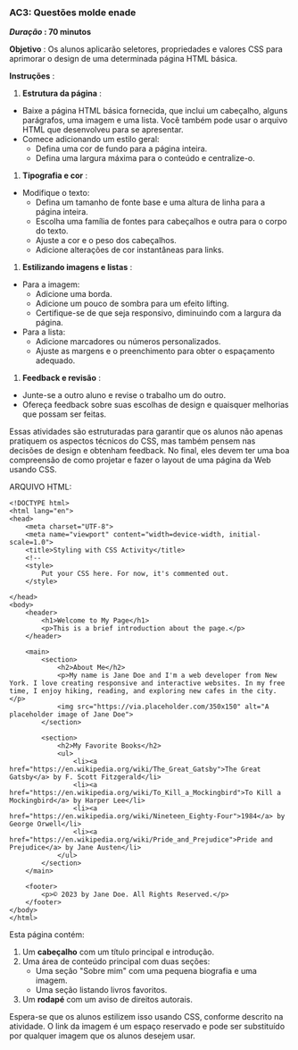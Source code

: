 ### **AC3: Questões molde enade**

***Duração* : 70 minutos**

**Objetivo** : Os alunos aplicarão seletores, propriedades e valores CSS para aprimorar o design de uma determinada página HTML básica.

 **Instruções** :

1. **Estrutura da página** :

* Baixe a página HTML básica fornecida, que inclui um cabeçalho, alguns parágrafos, uma imagem e uma lista. Você também pode usar o arquivo HTML que desenvolveu para se apresentar.
* Comece adicionando um estilo geral:
  * Defina uma cor de fundo para a página inteira.
  * Defina uma largura máxima para o conteúdo e centralize-o.

1. **Tipografia e cor** :

* Modifique o texto:
  * Defina um tamanho de fonte base e uma altura de linha para a página inteira.
  * Escolha uma família de fontes para cabeçalhos e outra para o corpo do texto.
  * Ajuste a cor e o peso dos cabeçalhos.
  * Adicione alterações de cor instantâneas para links.

1. **Estilizando imagens e listas** :

* Para a imagem:
  * Adicione uma borda.
  * Adicione um pouco de sombra para um efeito lifting.
  * Certifique-se de que seja responsivo, diminuindo com a largura da página.
* Para a lista:
  * Adicione marcadores ou números personalizados.
  * Ajuste as margens e o preenchimento para obter o espaçamento adequado.

1. **Feedback e revisão** :

* Junte-se a outro aluno e revise o trabalho um do outro.
* Ofereça feedback sobre suas escolhas de design e quaisquer melhorias que possam ser feitas.

Essas atividades são estruturadas para garantir que os alunos não apenas pratiquem os aspectos técnicos do CSS, mas também pensem nas decisões de design e obtenham feedback. No final, eles devem ter uma boa compreensão de como projetar e fazer o layout de uma página da Web usando CSS.

ARQUIVO HTML:

```
<!DOCTYPE html>
<html lang="en">
<head>
    <meta charset="UTF-8">
    <meta name="viewport" content="width=device-width, initial-scale=1.0">
    <title>Styling with CSS Activity</title>
    <!-- 
    <style>
        Put your CSS here. For now, it's commented out.
    </style>
  
</head>
<body>
    <header>
        <h1>Welcome to My Page</h1>
        <p>This is a brief introduction about the page.</p>
    </header>

    <main>
        <section>
            <h2>About Me</h2>
            <p>My name is Jane Doe and I'm a web developer from New York. I love creating responsive and interactive websites. In my free time, I enjoy hiking, reading, and exploring new cafes in the city.</p>
            <img src="https://via.placeholder.com/350x150" alt="A placeholder image of Jane Doe">
        </section>

        <section>
            <h2>My Favorite Books</h2>
            <ul>
                <li><a href="https://en.wikipedia.org/wiki/The_Great_Gatsby">The Great Gatsby</a> by F. Scott Fitzgerald</li>
                <li><a href="https://en.wikipedia.org/wiki/To_Kill_a_Mockingbird">To Kill a Mockingbird</a> by Harper Lee</li>
                <li><a href="https://en.wikipedia.org/wiki/Nineteen_Eighty-Four">1984</a> by George Orwell</li>
                <li><a href="https://en.wikipedia.org/wiki/Pride_and_Prejudice">Pride and Prejudice</a> by Jane Austen</li>
            </ul>
        </section>
    </main>

    <footer>
        <p>© 2023 by Jane Doe. All Rights Reserved.</p>
    </footer>
</body>
</html>
```

Esta página contém:

1. Um **cabeçalho** com um título principal e introdução.
2. Uma área de conteúdo principal com duas seções:
   * Uma seção "Sobre mim" com uma pequena biografia e uma imagem.
   * Uma seção listando livros favoritos.
3. Um **rodapé** com um aviso de direitos autorais.

Espera-se que os alunos estilizem isso usando CSS, conforme descrito na atividade. O link da imagem é um espaço reservado e pode ser substituído por qualquer imagem que os alunos desejem usar.
